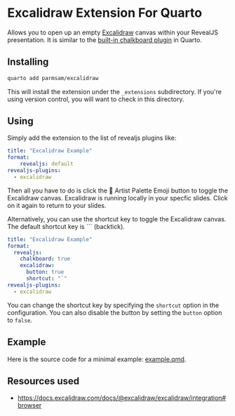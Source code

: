 # Excalidraw Extension For Quarto

Allows you to open up an empty [Excalidraw](https://excalidraw.com/) canvas within your RevealJS presentation. It is similar to the [built-in chalkboard plugin](https://quarto.org/docs/presentations/revealjs/presenting.html#chalkboard) in Quarto.

## Installing

```bash
quarto add parmsam/excalidraw
```

This will install the extension under the `_extensions` subdirectory.
If you're using version control, you will want to check in this directory.

## Using

Simply add the extension to the list of revealjs plugins like:

```yaml
title: "Excalidraw Example"
format:
    revealjs: default
revealjs-plugins:
  - excalidraw
```

Then all you have to do is click the 🎨 Artist Palette Emoji button to toggle the Excalidraw canvas. Excalidraw is running locally in your specfic slides. Click on it again to return to your slides.

Alternatively, you can use the shortcut key to toggle the Excalidraw canvas. The default shortcut key is ``\` (backtick). 

```yaml
title: "Excalidraw Example"
format:
  revealjs:
    chalkboard: true
    excalidraw: 
      button: true
      shortcut: "`"
revealjs-plugins:
  - excalidraw
```

You can change the shortcut key by specifying the `shortcut` option in the configuration. You can also disable the button by setting the `button` option to `false`.

## Example

Here is the source code for a minimal example: [example.qmd](example.qmd).

## Resources used 

- https://docs.excalidraw.com/docs/@excalidraw/excalidraw/integration#browser